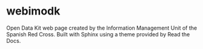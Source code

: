 # webimodk
Open Data Kit web page created by the Information Management Unit of the Spanish Red Cross.
Built with Sphinx using a theme provided by Read the Docs.
